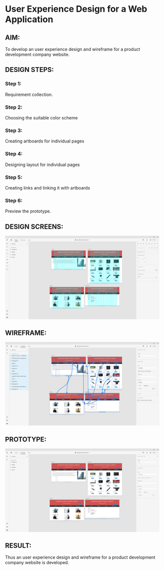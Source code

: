 # User Experience Design for a Web Application
## AIM:
To develop an user experience design and wireframe for a product development company website.

## DESIGN STEPS:
### Step 1: 
Requirement collection.
### Step 2:
Choosing the suitable color scheme
### Step 3:
Creating artboards for individual pages
### Step 4:
Designing layout for individual pages
### Step 5:
Creating links and linking it with artboards
### Step 6:
Preview the prototype.

## DESIGN SCREENS:
![output](./static/img/o1.png)

## WIREFRAME:
![output](./static/img/o2.png)

## PROTOTYPE:
![output](./static/img/o3.png)

## RESULT:
Thus an user experience design and wireframe for a product development company website is developed.